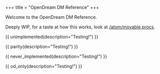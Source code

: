 +++
title = "OpenDream DM Reference"
+++

Welcome to the OpenDream DM Reference.

Deeply WIP, for a taste at how this works, look at [/atom/movable procs](@/objects/atom/movable/proc/_index.md).

{{
    unimplemented(description="Testing!")
}}

{{
    parity(description="Testing!")
}}

{{
    never_implemented(description="Testing!")
}}

{{
    od_only(description="Testing!")
}}